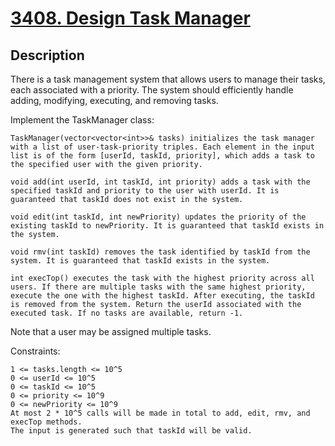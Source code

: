 
<!-- problem:start -->

# [3408. Design Task Manager](https://leetcode.com/problems/design-task-manager)

## Description

<!-- description:start -->

There is a task management system that allows users to manage their tasks, each associated with a priority. The system should efficiently handle adding, modifying, executing, and removing tasks.

Implement the TaskManager class:

    TaskManager(vector<vector<int>>& tasks) initializes the task manager with a list of user-task-priority triples. Each element in the input list is of the form [userId, taskId, priority], which adds a task to the specified user with the given priority.

    void add(int userId, int taskId, int priority) adds a task with the specified taskId and priority to the user with userId. It is guaranteed that taskId does not exist in the system.

    void edit(int taskId, int newPriority) updates the priority of the existing taskId to newPriority. It is guaranteed that taskId exists in the system.

    void rmv(int taskId) removes the task identified by taskId from the system. It is guaranteed that taskId exists in the system.

    int execTop() executes the task with the highest priority across all users. If there are multiple tasks with the same highest priority, execute the one with the highest taskId. After executing, the taskId is removed from the system. Return the userId associated with the executed task. If no tasks are available, return -1.

Note that a user may be assigned multiple tasks.

Constraints:

    1 <= tasks.length <= 10^5
    0 <= userId <= 10^5
    0 <= taskId <= 10^5
    0 <= priority <= 10^9
    0 <= newPriority <= 10^9
    At most 2 * 10^5 calls will be made in total to add, edit, rmv, and execTop methods.
    The input is generated such that taskId will be valid.


<!-- description:end -->

